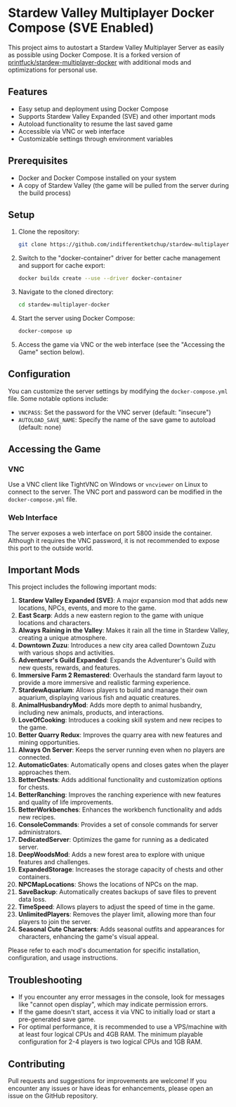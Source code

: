 # Stardew Valley Multiplayer Docker Compose (SVE Enabled)

This project aims to autostart a Stardew Valley Multiplayer Server as easily as possible using Docker Compose. It is a forked version of [printfuck/stardew-multiplayer-docker](https://github.com/printfuck/stardew-multiplayer-docker) with additional mods and optimizations for personal use.

## Features

- Easy setup and deployment using Docker Compose
- Supports Stardew Valley Expanded (SVE) and other important mods
- Autoload functionality to resume the last saved game
- Accessible via VNC or web interface
- Customizable settings through environment variables

## Prerequisites

- Docker and Docker Compose installed on your system
- A copy of Stardew Valley (the game will be pulled from the server during the build process)

## Setup

1. Clone the repository:

   ```bash
   git clone https://github.com/indifferentketchup/stardew-multiplayer-docker.git
   ```

2. Switch to the "docker-container" driver for better cache management and support for cache export:
   ```bash
   docker buildx create --use --driver docker-container
   ```

3. Navigate to the cloned directory:

   ```bash
   cd stardew-multiplayer-docker
   ```

4. Start the server using Docker Compose:

   ```bash
   docker-compose up
   ```

4. Access the game via VNC or the web interface (see the "Accessing the Game" section below).

## Configuration

You can customize the server settings by modifying the `docker-compose.yml` file. Some notable options include:

- `VNCPASS`: Set the password for the VNC server (default: "insecure")
- `AUTOLOAD_SAVE_NAME`: Specify the name of the save game to autoload (default: none)

## Accessing the Game

### VNC

Use a VNC client like TightVNC on Windows or `vncviewer` on Linux to connect to the server. The VNC port and password can be modified in the `docker-compose.yml` file.

### Web Interface

The server exposes a web interface on port 5800 inside the container. Although it requires the VNC password, it is not recommended to expose this port to the outside world.

## Important Mods

This project includes the following important mods:

1. **Stardew Valley Expanded (SVE)**: A major expansion mod that adds new locations, NPCs, events, and more to the game.
2. **East Scarp**: Adds a new eastern region to the game with unique locations and characters.
3. **Always Raining in the Valley**: Makes it rain all the time in Stardew Valley, creating a unique atmosphere.
4. **Downtown Zuzu**: Introduces a new city area called Downtown Zuzu with various shops and activities.
5. **Adventurer's Guild Expanded**: Expands the Adventurer's Guild with new quests, rewards, and features.
6. **Immersive Farm 2 Remastered**: Overhauls the standard farm layout to provide a more immersive and realistic farming experience.
7. **StardewAquarium**: Allows players to build and manage their own aquarium, displaying various fish and aquatic creatures.
8. **AnimalHusbandryMod**: Adds more depth to animal husbandry, including new animals, products, and interactions.
9. **LoveOfCooking**: Introduces a cooking skill system and new recipes to the game.
10. **Better Quarry Redux**: Improves the quarry area with new features and mining opportunities.
11. **Always On Server**: Keeps the server running even when no players are connected.
12. **AutomaticGates**: Automatically opens and closes gates when the player approaches them.
13. **BetterChests**: Adds additional functionality and customization options for chests.
14. **BetterRanching**: Improves the ranching experience with new features and quality of life improvements.
15. **BetterWorkbenches**: Enhances the workbench functionality and adds new recipes.
16. **ConsoleCommands**: Provides a set of console commands for server administrators.
17. **DedicatedServer**: Optimizes the game for running as a dedicated server.
18. **DeepWoodsMod**: Adds a new forest area to explore with unique features and challenges.
19. **ExpandedStorage**: Increases the storage capacity of chests and other containers.
20. **NPCMapLocations**: Shows the locations of NPCs on the map.
21. **SaveBackup**: Automatically creates backups of save files to prevent data loss.
22. **TimeSpeed**: Allows players to adjust the speed of time in the game.
23. **UnlimitedPlayers**: Removes the player limit, allowing more than four players to join the server.
24. **Seasonal Cute Characters**: Adds seasonal outfits and appearances for characters, enhancing the game's visual appeal.

Please refer to each mod's documentation for specific installation, configuration, and usage instructions.

## Troubleshooting

- If you encounter any error messages in the console, look for messages like "cannot open display", which may indicate permission errors.
- If the game doesn't start, access it via VNC to initially load or start a pre-generated save game.
- For optimal performance, it is recommended to use a VPS/machine with at least four logical CPUs and 4GB RAM. The minimum playable configuration for 2-4 players is two logical CPUs and 1GB RAM.

## Contributing

Pull requests and suggestions for improvements are welcome! If you encounter any issues or have ideas for enhancements, please open an issue on the GitHub repository.